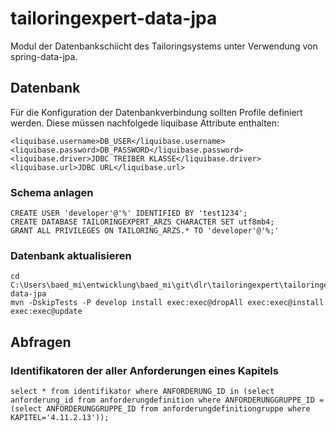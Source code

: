 # tailoringexpert-data-jpa

Modul der Datenbankschiicht des Tailoringsystems unter Verwendung von spring-data-jpa.

## Datenbank 

Für die Konfiguration der Datenbankverbindung sollten Profile definiert werden.
Diese müssen nachfolgede liquibase Attribute enthalten:
```
<liquibase.username>DB_USER</liquibase.username>
<liquibase.password>DB_PASSWORD</liquibase.password>
<liquibase.driver>JDBC TREIBER KLASSE</liquibase.driver>
<liquibase.url>JDBC URL</liquibase.url>
```

### Schema anlagen
```
CREATE USER 'developer'@'%' IDENTIFIED BY 'test1234';
CREATE DATABASE TAILORINGEXPERT_ARZS CHARACTER SET utf8mb4;
GRANT ALL PRIVILEGES ON TAILORING_ARZS.* TO 'developer'@'%;'
```

### Datenbank aktualisieren
```
cd C:\Users\baed_mi\entwicklung\baed_mi\git\dlr\tailoringexpert\tailoringexpert-data-jpa
mvn -DskipTests -P develop install exec:exec@dropAll exec:exec@install exec:exec@update
```

## Abfragen

### Identifikatoren der aller Anforderungen eines Kapitels
```
select * from identifikator where ANFORDERUNG_ID in (select anforderung_id from anforderungdefinition where ANFORDERUNGGRUPPE_ID = (select ANFORDERUNGGRUPPE_ID from anforderungdefinitiongruppe where KAPITEL='4.11.2.13'));
```